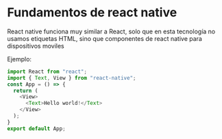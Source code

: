 # Fundamentos de react native

React native funciona muy similar a React, solo que en esta tecnología no usamos etiquetas HTML, sino que componentes de react native para dispositivos moviles 

Ejemplo:

```js
import React from "react";
import { Text, View } from "react-native";
const App = () => {
  return (
    <View>
      <Text>Hello world!</Text>
    </View>
  );
}
export default App;
```